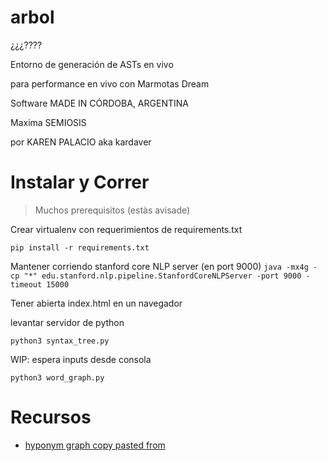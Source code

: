 arbol
============

¿¿¿????

Entorno de generación de ASTs en vivo

para performance en vivo con Marmotas Dream

Software MADE IN CÓRDOBA, ARGENTINA

Maxima SEMIOSIS

por KAREN PALACIO aka kardaver

# Instalar y Correr

> Muchos prerequisitos (estàs avisade)

Crear virtualenv con requerimientos de requirements.txt

`
pip install -r requirements.txt
`


Mantener corriendo stanford core NLP  server (en port 9000)
`
java -mx4g -cp "*" edu.stanford.nlp.pipeline.StanfordCoreNLPServer -port 9000 -timeout 15000
` 

Tener abierta index.html en un navegador

levantar servidor de python

`
python3 syntax_tree.py
`

WIP: espera inputs desde consola

`
python3 word_graph.py
`


# Recursos

* [hyponym graph copy pasted from](https://stackoverflow.com/questions/39824133/networkx-and-wordnet)
